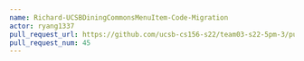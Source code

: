 ```yaml
---
name: Richard-UCSBDiningCommonsMenuItem-Code-Migration
actor: ryang1337
pull_request_url: https://github.com/ucsb-cs156-s22/team03-s22-5pm-3/pull/45
pull_request_num: 45
---
```

